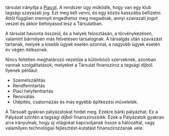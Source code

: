 társulat irányítja a [Piacot](https://theark.tiddlyhost.com/#Piac). A rendszer úgy működik, hogy van egy klub tagsági szavazati jog. Ezt meg kell venni, és egy közös kasszába befizetni. Attól függően mennyit engedhetsz meg magadnak, annyi szavazati jogot veszel és akkor befolyásod lesz a Társulatban.

A társulat havonta összeül, és a helyek felosztásán, a törvénykezésen, valamint bármilyen más felvetésen társalognak. A társalgás után szavazást tartanak, melyek a kisebb ügyek esetén azonnal, a nagyobb ügyek esetén év végén ítélkeznek.

Nincs feltétlen meghatározó vezetője a különböző szerveknek, azonban vannak szolgáltatások, melyeket a Társulat finanszíroz a tagsági díjból. Ilyenek például:

-   Szemétszállítás
-   Rendfenntartás
-   Piaci helyfenttartás
-   Renoválás
-   Útépítés, csatornázás és más egyébb építkezési műveletek.

A Társualt gyakran pályázatokat hirdet meg. Ezekre bárki pályázhat. Ez a Pályázat szintén a tagsági díjból finanszírozódik. Ezek a Pályázatok gyakran arra irányulnak, hogy új világokat kapcsoljanak össze a hálózattal, vagy valamilyen technológiai fejlesztést-kutatást finanszírozzanak vele.